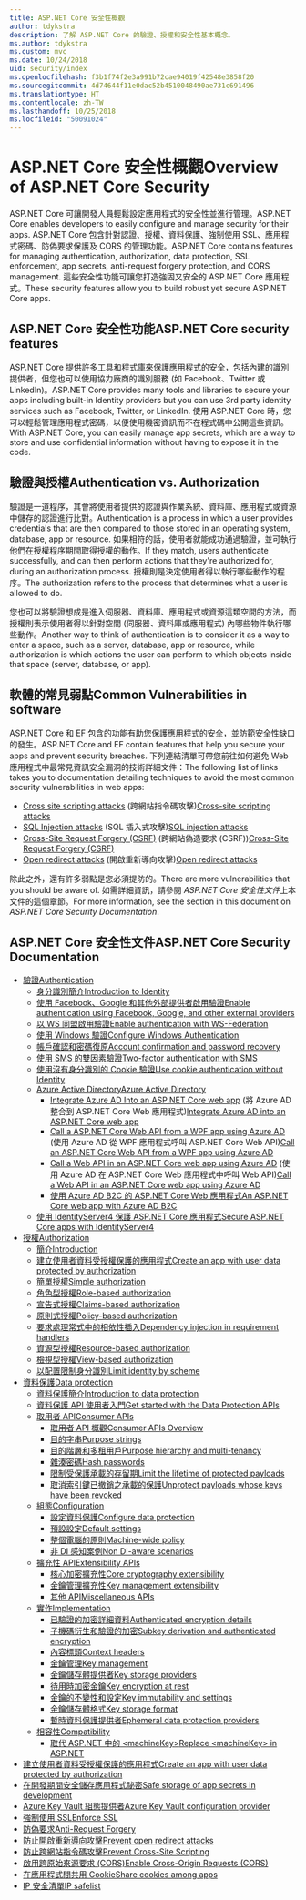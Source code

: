 ```yaml
---
title: ASP.NET Core 安全性概觀
author: tdykstra
description: 了解 ASP.NET Core 的驗證、授權和安全性基本概念。
ms.author: tdykstra
ms.custom: mvc
ms.date: 10/24/2018
uid: security/index
ms.openlocfilehash: f3b1f74f2e3a991b72cae94019f42548e3858f20
ms.sourcegitcommit: 4d74644f11e0dac52b4510048490ae731c691496
ms.translationtype: HT
ms.contentlocale: zh-TW
ms.lasthandoff: 10/25/2018
ms.locfileid: "50091024"
---
```

# <a name="overview-of-aspnet-core-security"></a><span data-ttu-id="ce765-103">ASP.NET Core 安全性概觀</span><span class="sxs-lookup"><span data-stu-id="ce765-103">Overview of ASP.NET Core Security</span></span>

<span data-ttu-id="ce765-104">ASP.NET Core 可讓開發人員輕鬆設定應用程式的安全性並進行管理。</span><span class="sxs-lookup"><span data-stu-id="ce765-104">ASP.NET Core enables developers to easily configure and manage security for their apps.</span></span> <span data-ttu-id="ce765-105">ASP.NET Core 包含針對認證、授權、資料保護、強制使用 SSL、應用程式密碼、防偽要求保護及 CORS 的管理功能。</span><span class="sxs-lookup"><span data-stu-id="ce765-105">ASP.NET Core contains features for managing authentication, authorization, data protection, SSL enforcement, app secrets, anti-request forgery protection, and CORS management.</span></span> <span data-ttu-id="ce765-106">這些安全性功能可讓您打造強固又安全的 ASP.NET Core 應用程式。</span><span class="sxs-lookup"><span data-stu-id="ce765-106">These security features allow you to build robust yet secure ASP.NET Core apps.</span></span>

## <a name="aspnet-core-security-features"></a><span data-ttu-id="ce765-107">ASP.NET Core 安全性功能</span><span class="sxs-lookup"><span data-stu-id="ce765-107">ASP.NET Core security features</span></span>

<span data-ttu-id="ce765-108">ASP.NET Core 提供許多工具和程式庫來保護應用程式的安全，包括內建的識別提供者，但您也可以使用協力廠商的識別服務 (如 Facebook、Twitter 或 LinkedIn)。</span><span class="sxs-lookup"><span data-stu-id="ce765-108">ASP.NET Core provides many tools and libraries to secure your apps including built-in Identity providers but you can use 3rd party identity services such as Facebook, Twitter, or LinkedIn.</span></span> <span data-ttu-id="ce765-109">使用 ASP.NET Core 時，您可以輕鬆管理應用程式密碼，以便使用機密資訊而不在程式碼中公開這些資訊。</span><span class="sxs-lookup"><span data-stu-id="ce765-109">With ASP.NET Core, you can easily manage app secrets, which are a way to store and use confidential information without having to expose it in the code.</span></span>

## <a name="authentication-vs-authorization"></a><span data-ttu-id="ce765-110">驗證與授權</span><span class="sxs-lookup"><span data-stu-id="ce765-110">Authentication vs. Authorization</span></span>

<span data-ttu-id="ce765-111">驗證是一道程序，其會將使用者提供的認證與作業系統、資料庫、應用程式或資源中儲存的認證進行比對。</span><span class="sxs-lookup"><span data-stu-id="ce765-111">Authentication is a process in which a user provides credentials that are then compared to those stored in an operating system, database, app or resource.</span></span> <span data-ttu-id="ce765-112">如果相符的話，使用者就能成功通過驗證，並可執行他們在授權程序期間取得授權的動作。</span><span class="sxs-lookup"><span data-stu-id="ce765-112">If they match, users authenticate successfully, and can then perform actions that they're authorized for, during an authorization process.</span></span> <span data-ttu-id="ce765-113">授權則是決定使用者得以執行哪些動作的程序。</span><span class="sxs-lookup"><span data-stu-id="ce765-113">The authorization refers to the process that determines what a user is allowed to do.</span></span>

<span data-ttu-id="ce765-114">您也可以將驗證想成是進入伺服器、資料庫、應用程式或資源這類空間的方法，而授權則表示使用者得以針對空間 (伺服器、資料庫或應用程式) 內哪些物件執行哪些動作。</span><span class="sxs-lookup"><span data-stu-id="ce765-114">Another way to think of authentication is to consider it as a way to enter a space, such as a server, database, app or resource, while authorization is which actions the user can perform to which objects inside that space (server, database, or app).</span></span>

## <a name="common-vulnerabilities-in-software"></a><span data-ttu-id="ce765-115">軟體的常見弱點</span><span class="sxs-lookup"><span data-stu-id="ce765-115">Common Vulnerabilities in software</span></span>

<span data-ttu-id="ce765-116">ASP.NET Core 和 EF 包含的功能有助您保護應用程式的安全，並防範安全性缺口的發生。</span><span class="sxs-lookup"><span data-stu-id="ce765-116">ASP.NET Core and EF contain features that help you secure your apps and prevent security breaches.</span></span> <span data-ttu-id="ce765-117">下列連結清單可帶您前往如何避免 Web 應用程式中最常見資訊安全漏洞的技術詳細文件：</span><span class="sxs-lookup"><span data-stu-id="ce765-117">The following list of links takes you to documentation detailing techniques to avoid the most common security vulnerabilities in web apps:</span></span>

* <span data-ttu-id="ce765-118">[Cross site scripting attacks](xref:security/cross-site-scripting) (跨網站指令碼攻擊)</span><span class="sxs-lookup"><span data-stu-id="ce765-118">[Cross-site scripting attacks](xref:security/cross-site-scripting)</span></span>
* <span data-ttu-id="ce765-119">[SQL Injection attacks](/ef/core/querying/raw-sql) (SQL 插入式攻擊)</span><span class="sxs-lookup"><span data-stu-id="ce765-119">[SQL injection attacks](/ef/core/querying/raw-sql)</span></span>
* <span data-ttu-id="ce765-120">[Cross-Site Request Forgery (CSRF)](xref:security/anti-request-forgery) (跨網站偽造要求 (CSRF))</span><span class="sxs-lookup"><span data-stu-id="ce765-120">[Cross-Site Request Forgery (CSRF)](xref:security/anti-request-forgery)</span></span>
* <span data-ttu-id="ce765-121">[Open redirect attacks](xref:security/preventing-open-redirects) (開啟重新導向攻擊)</span><span class="sxs-lookup"><span data-stu-id="ce765-121">[Open redirect attacks](xref:security/preventing-open-redirects)</span></span>

<span data-ttu-id="ce765-122">除此之外，還有許多弱點是您必須提防的。</span><span class="sxs-lookup"><span data-stu-id="ce765-122">There are more vulnerabilities that you should be aware of.</span></span> <span data-ttu-id="ce765-123">如需詳細資訊，請參閱 *ASP.NET Core 安全性文件*上本文件的這個章節。</span><span class="sxs-lookup"><span data-stu-id="ce765-123">For more information, see the section in this document on *ASP.NET Core Security Documentation*.</span></span>

## <a name="aspnet-core-security-documentation"></a><span data-ttu-id="ce765-124">ASP.NET Core 安全性文件</span><span class="sxs-lookup"><span data-stu-id="ce765-124">ASP.NET Core Security Documentation</span></span>

* [<span data-ttu-id="ce765-125">驗證</span><span class="sxs-lookup"><span data-stu-id="ce765-125">Authentication</span></span>](xref:security/authentication/index)
  * [<span data-ttu-id="ce765-126">身分識別簡介</span><span class="sxs-lookup"><span data-stu-id="ce765-126">Introduction to Identity</span></span>](xref:security/authentication/identity)
  * [<span data-ttu-id="ce765-127">使用 Facebook、Google 和其他外部提供者啟用驗證</span><span class="sxs-lookup"><span data-stu-id="ce765-127">Enable authentication using Facebook, Google, and other external providers</span></span>](xref:security/authentication/social/index)
  * [<span data-ttu-id="ce765-128">以 WS 同盟啟用驗證</span><span class="sxs-lookup"><span data-stu-id="ce765-128">Enable authentication with WS-Federation</span></span>](xref:security/authentication/ws-federation)
  * [<span data-ttu-id="ce765-129">使用 Windows 驗證</span><span class="sxs-lookup"><span data-stu-id="ce765-129">Configure Windows Authentication</span></span>](xref:security/authentication/windowsauth)
  * [<span data-ttu-id="ce765-130">帳戶確認和密碼復原</span><span class="sxs-lookup"><span data-stu-id="ce765-130">Account confirmation and password recovery</span></span>](xref:security/authentication/accconfirm)
  * [<span data-ttu-id="ce765-131">使用 SMS 的雙因素驗證</span><span class="sxs-lookup"><span data-stu-id="ce765-131">Two-factor authentication with SMS</span></span>](xref:security/authentication/2fa)
  * [<span data-ttu-id="ce765-132">使用沒有身分識別的 Cookie 驗證</span><span class="sxs-lookup"><span data-stu-id="ce765-132">Use cookie authentication without Identity</span></span>](xref:security/authentication/cookie)
  * [<span data-ttu-id="ce765-133">Azure Active Directory</span><span class="sxs-lookup"><span data-stu-id="ce765-133">Azure Active Directory</span></span>](xref:security/authentication/azure-active-directory/index)
    * <span data-ttu-id="ce765-134">[Integrate Azure AD Into an ASP.NET Core web app](https://azure.microsoft.com/documentation/samples/active-directory-dotnet-webapp-openidconnect-aspnetcore/) (將 Azure AD 整合到 ASP.NET Core Web 應用程式)</span><span class="sxs-lookup"><span data-stu-id="ce765-134">[Integrate Azure AD into an ASP.NET Core web app](https://azure.microsoft.com/documentation/samples/active-directory-dotnet-webapp-openidconnect-aspnetcore/)</span></span>
    * <span data-ttu-id="ce765-135">[Call a ASP.NET Core Web API from a WPF app using Azure AD](https://azure.microsoft.com/documentation/samples/active-directory-dotnet-native-aspnetcore/) (使用 Azure AD 從 WPF 應用程式呼叫 ASP.NET Core Web API)</span><span class="sxs-lookup"><span data-stu-id="ce765-135">[Call an ASP.NET Core Web API from a WPF app using Azure AD](https://azure.microsoft.com/documentation/samples/active-directory-dotnet-native-aspnetcore/)</span></span>
    * <span data-ttu-id="ce765-136">[Call a Web API in an ASP.NET Core web app using Azure AD](https://azure.microsoft.com/documentation/samples/active-directory-dotnet-webapp-webapi-openidconnect-aspnetcore/) (使用 Azure AD 在 ASP.NET Core Web 應用程式中呼叫 Web API)</span><span class="sxs-lookup"><span data-stu-id="ce765-136">[Call a Web API in an ASP.NET Core web app using Azure AD](https://azure.microsoft.com/documentation/samples/active-directory-dotnet-webapp-webapi-openidconnect-aspnetcore/)</span></span>
    * [<span data-ttu-id="ce765-137">使用 Azure AD B2C 的 ASP.NET Core Web 應用程式</span><span class="sxs-lookup"><span data-stu-id="ce765-137">An ASP.NET Core web app with Azure AD B2C</span></span>](https://azure.microsoft.com/resources/samples/active-directory-b2c-dotnetcore-webapp/)
  * [<span data-ttu-id="ce765-138">使用 IdentityServer4 保護 ASP.NET Core 應用程式</span><span class="sxs-lookup"><span data-stu-id="ce765-138">Secure ASP.NET Core apps with IdentityServer4</span></span>](https://identityserver4.readthedocs.io)
* [<span data-ttu-id="ce765-139">授權</span><span class="sxs-lookup"><span data-stu-id="ce765-139">Authorization</span></span>](xref:security/authorization/index)
  * [<span data-ttu-id="ce765-140">簡介</span><span class="sxs-lookup"><span data-stu-id="ce765-140">Introduction</span></span>](xref:security/authorization/introduction)
  * [<span data-ttu-id="ce765-141">建立使用者資料受授權保護的應用程式</span><span class="sxs-lookup"><span data-stu-id="ce765-141">Create an app with user data protected by authorization</span></span>](xref:security/authorization/secure-data)
  * [<span data-ttu-id="ce765-142">簡單授權</span><span class="sxs-lookup"><span data-stu-id="ce765-142">Simple authorization</span></span>](xref:security/authorization/simple)
  * [<span data-ttu-id="ce765-143">角色型授權</span><span class="sxs-lookup"><span data-stu-id="ce765-143">Role-based authorization</span></span>](xref:security/authorization/roles)
  * [<span data-ttu-id="ce765-144">宣告式授權</span><span class="sxs-lookup"><span data-stu-id="ce765-144">Claims-based authorization</span></span>](xref:security/authorization/claims)
  * [<span data-ttu-id="ce765-145">原則式授權</span><span class="sxs-lookup"><span data-stu-id="ce765-145">Policy-based authorization</span></span>](xref:security/authorization/policies)
  * [<span data-ttu-id="ce765-146">要求處理常式中的相依性插入</span><span class="sxs-lookup"><span data-stu-id="ce765-146">Dependency injection in requirement handlers</span></span>](xref:security/authorization/dependencyinjection)
  * [<span data-ttu-id="ce765-147">資源型授權</span><span class="sxs-lookup"><span data-stu-id="ce765-147">Resource-based authorization</span></span>](xref:security/authorization/resourcebased)
  * [<span data-ttu-id="ce765-148">檢視型授權</span><span class="sxs-lookup"><span data-stu-id="ce765-148">View-based authorization</span></span>](xref:security/authorization/views)
  * [<span data-ttu-id="ce765-149">以配置限制身分識別</span><span class="sxs-lookup"><span data-stu-id="ce765-149">Limit identity by scheme</span></span>](xref:security/authorization/limitingidentitybyscheme)
* [<span data-ttu-id="ce765-150">資料保護</span><span class="sxs-lookup"><span data-stu-id="ce765-150">Data protection</span></span>](xref:security/data-protection/index)
  * [<span data-ttu-id="ce765-151">資料保護簡介</span><span class="sxs-lookup"><span data-stu-id="ce765-151">Introduction to data protection</span></span>](xref:security/data-protection/introduction)
  * [<span data-ttu-id="ce765-152">資料保護 API 使用者入門</span><span class="sxs-lookup"><span data-stu-id="ce765-152">Get started with the Data Protection APIs</span></span>](xref:security/data-protection/using-data-protection)
  * [<span data-ttu-id="ce765-153">取用者 API</span><span class="sxs-lookup"><span data-stu-id="ce765-153">Consumer APIs</span></span>](xref:security/data-protection/consumer-apis/index)
    * [<span data-ttu-id="ce765-154">取用者 API 概觀</span><span class="sxs-lookup"><span data-stu-id="ce765-154">Consumer APIs Overview</span></span>](xref:security/data-protection/consumer-apis/overview)
    * [<span data-ttu-id="ce765-155">目的字串</span><span class="sxs-lookup"><span data-stu-id="ce765-155">Purpose strings</span></span>](xref:security/data-protection/consumer-apis/purpose-strings)
    * [<span data-ttu-id="ce765-156">目的階層和多租用戶</span><span class="sxs-lookup"><span data-stu-id="ce765-156">Purpose hierarchy and multi-tenancy</span></span>](xref:security/data-protection/consumer-apis/purpose-strings-multitenancy)
    * [<span data-ttu-id="ce765-157">雜湊密碼</span><span class="sxs-lookup"><span data-stu-id="ce765-157">Hash passwords</span></span>](xref:security/data-protection/consumer-apis/password-hashing)
    * [<span data-ttu-id="ce765-158">限制受保護承載的存留期</span><span class="sxs-lookup"><span data-stu-id="ce765-158">Limit the lifetime of protected payloads</span></span>](xref:security/data-protection/consumer-apis/limited-lifetime-payloads)
    * [<span data-ttu-id="ce765-159">取消索引鍵已撤銷之承載的保護</span><span class="sxs-lookup"><span data-stu-id="ce765-159">Unprotect payloads whose keys have been revoked</span></span>](xref:security/data-protection/consumer-apis/dangerous-unprotect)
  * [<span data-ttu-id="ce765-160">組態</span><span class="sxs-lookup"><span data-stu-id="ce765-160">Configuration</span></span>](xref:security/data-protection/configuration/index)
    * [<span data-ttu-id="ce765-161">設定資料保護</span><span class="sxs-lookup"><span data-stu-id="ce765-161">Configure data protection</span></span>](xref:security/data-protection/configuration/overview)
    * [<span data-ttu-id="ce765-162">預設設定</span><span class="sxs-lookup"><span data-stu-id="ce765-162">Default settings</span></span>](xref:security/data-protection/configuration/default-settings)
    * [<span data-ttu-id="ce765-163">整個電腦的原則</span><span class="sxs-lookup"><span data-stu-id="ce765-163">Machine-wide policy</span></span>](xref:security/data-protection/configuration/machine-wide-policy)
    * [<span data-ttu-id="ce765-164">非 DI 感知案例</span><span class="sxs-lookup"><span data-stu-id="ce765-164">Non DI-aware scenarios</span></span>](xref:security/data-protection/configuration/non-di-scenarios)
  * [<span data-ttu-id="ce765-165">擴充性 API</span><span class="sxs-lookup"><span data-stu-id="ce765-165">Extensibility APIs</span></span>](xref:security/data-protection/extensibility/index)
    * [<span data-ttu-id="ce765-166">核心加密擴充性</span><span class="sxs-lookup"><span data-stu-id="ce765-166">Core cryptography extensibility</span></span>](xref:security/data-protection/extensibility/core-crypto)
    * [<span data-ttu-id="ce765-167">金鑰管理擴充性</span><span class="sxs-lookup"><span data-stu-id="ce765-167">Key management extensibility</span></span>](xref:security/data-protection/extensibility/key-management)
    * [<span data-ttu-id="ce765-168">其他 API</span><span class="sxs-lookup"><span data-stu-id="ce765-168">Miscellaneous APIs</span></span>](xref:security/data-protection/extensibility/misc-apis)
  * [<span data-ttu-id="ce765-169">實作</span><span class="sxs-lookup"><span data-stu-id="ce765-169">Implementation</span></span>](xref:security/data-protection/implementation/index)
    * [<span data-ttu-id="ce765-170">已驗證的加密詳細資料</span><span class="sxs-lookup"><span data-stu-id="ce765-170">Authenticated encryption details</span></span>](xref:security/data-protection/implementation/authenticated-encryption-details)
    * [<span data-ttu-id="ce765-171">子機碼衍生和驗證的加密</span><span class="sxs-lookup"><span data-stu-id="ce765-171">Subkey derivation and authenticated encryption</span></span>](xref:security/data-protection/implementation/subkeyderivation)
    * [<span data-ttu-id="ce765-172">內容標頭</span><span class="sxs-lookup"><span data-stu-id="ce765-172">Context headers</span></span>](xref:security/data-protection/implementation/context-headers)
    * [<span data-ttu-id="ce765-173">金鑰管理</span><span class="sxs-lookup"><span data-stu-id="ce765-173">Key management</span></span>](xref:security/data-protection/implementation/key-management)
    * [<span data-ttu-id="ce765-174">金鑰儲存體提供者</span><span class="sxs-lookup"><span data-stu-id="ce765-174">Key storage providers</span></span>](xref:security/data-protection/implementation/key-storage-providers)
    * [<span data-ttu-id="ce765-175">待用時加密金鑰</span><span class="sxs-lookup"><span data-stu-id="ce765-175">Key encryption at rest</span></span>](xref:security/data-protection/implementation/key-encryption-at-rest)
    * [<span data-ttu-id="ce765-176">金鑰的不變性和設定</span><span class="sxs-lookup"><span data-stu-id="ce765-176">Key immutability and settings</span></span>](xref:security/data-protection/implementation/key-immutability)
    * [<span data-ttu-id="ce765-177">金鑰儲存體格式</span><span class="sxs-lookup"><span data-stu-id="ce765-177">Key storage format</span></span>](xref:security/data-protection/implementation/key-storage-format)
    * [<span data-ttu-id="ce765-178">暫時資料保護提供者</span><span class="sxs-lookup"><span data-stu-id="ce765-178">Ephemeral data protection providers</span></span>](xref:security/data-protection/implementation/key-storage-ephemeral)
  * [<span data-ttu-id="ce765-179">相容性</span><span class="sxs-lookup"><span data-stu-id="ce765-179">Compatibility</span></span>](xref:security/data-protection/compatibility/index)
    * [<span data-ttu-id="ce765-180">取代 ASP.NET 中的 \<machineKey></span><span class="sxs-lookup"><span data-stu-id="ce765-180">Replace \<machineKey> in ASP.NET</span></span>](xref:security/data-protection/compatibility/replacing-machinekey)
* [<span data-ttu-id="ce765-181">建立使用者資料受授權保護的應用程式</span><span class="sxs-lookup"><span data-stu-id="ce765-181">Create an app with user data protected by authorization</span></span>](xref:security/authorization/secure-data)
* [<span data-ttu-id="ce765-182">在開發期間安全儲存應用程式祕密</span><span class="sxs-lookup"><span data-stu-id="ce765-182">Safe storage of app secrets in development</span></span>](xref:security/app-secrets)
* [<span data-ttu-id="ce765-183">Azure Key Vault 組態提供者</span><span class="sxs-lookup"><span data-stu-id="ce765-183">Azure Key Vault configuration provider</span></span>](xref:security/key-vault-configuration)
* [<span data-ttu-id="ce765-184">強制使用 SSL</span><span class="sxs-lookup"><span data-stu-id="ce765-184">Enforce SSL</span></span>](xref:security/enforcing-ssl)
* [<span data-ttu-id="ce765-185">防偽要求</span><span class="sxs-lookup"><span data-stu-id="ce765-185">Anti-Request Forgery</span></span>](xref:security/anti-request-forgery)
* [<span data-ttu-id="ce765-186">防止開啟重新導向攻擊</span><span class="sxs-lookup"><span data-stu-id="ce765-186">Prevent open redirect attacks</span></span>](xref:security/preventing-open-redirects)
* [<span data-ttu-id="ce765-187">防止跨網站指令碼攻擊</span><span class="sxs-lookup"><span data-stu-id="ce765-187">Prevent Cross-Site Scripting</span></span>](xref:security/cross-site-scripting)
* [<span data-ttu-id="ce765-188">啟用跨原始來源要求 (CORS)</span><span class="sxs-lookup"><span data-stu-id="ce765-188">Enable Cross-Origin Requests (CORS)</span></span>](xref:security/cors)
* [<span data-ttu-id="ce765-189">在應用程式間共用 Cookie</span><span class="sxs-lookup"><span data-stu-id="ce765-189">Share cookies among apps</span></span>](xref:security/cookie-sharing)
* [<span data-ttu-id="ce765-190">IP 安全清單</span><span class="sxs-lookup"><span data-stu-id="ce765-190">IP safelist</span></span>](xref:security/ip-safelist)
